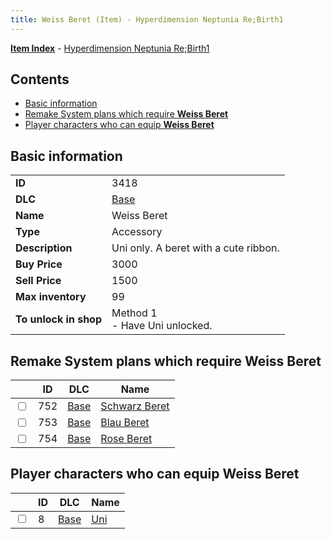 ```yaml
---
title: Weiss Beret (Item) - Hyperdimension Neptunia Re;Birth1
---
```


[**Item Index**](/neptunia/rb1/item/index.html) - [Hyperdimension Neptunia Re;Birth1](/neptunia/rb1)

## Contents

- [Basic information](#basic-information)
- [Remake System plans which require **Weiss Beret**](#remake-system-plans-which-require-weiss-beret)
- [Player characters who can equip **Weiss Beret**](#player-characters-who-can-equip-weiss-beret)
## Basic information

|   |   |
| -- | -- |
| **ID** | 3418 |
| **DLC** | [Base](/neptunia/rb1/dlc/1-base.html) |
| **Name** | Weiss Beret |
| **Type** | Accessory |
| **Description** | Uni only. A beret with a cute ribbon. |
| **Buy Price** | 3000 |
| **Sell Price** | 1500 |
| **Max inventory** | 99 |
| **To unlock in shop** | Method 1<br />- Have Uni unlocked. |


## Remake System plans which require **Weiss Beret**

|    | ID | DLC | Name |
| -- | -- | --- | ---- |
| <input type="checkbox" id="rb1-quest-1-752" class="trackbox" /> | 752 | [Base](/neptunia/rb1/dlc/1-base.html) | [Schwarz Beret](/neptunia/rb1/quest/1-752-schwarz-beret.html) |
| <input type="checkbox" id="rb1-quest-1-753" class="trackbox" /> | 753 | [Base](/neptunia/rb1/dlc/1-base.html) | [Blau Beret](/neptunia/rb1/quest/1-753-blau-beret.html) |
| <input type="checkbox" id="rb1-quest-1-754" class="trackbox" /> | 754 | [Base](/neptunia/rb1/dlc/1-base.html) | [Rose Beret](/neptunia/rb1/quest/1-754-rose-beret.html) |


## Player characters who can equip **Weiss Beret**

|    | ID | DLC | Name |
| -- | -- | --- | ---- |
| <input type="checkbox" id="rb1-player-1-8" class="trackbox" /> | 8 | [Base](/neptunia/rb1/dlc/1-base.html) | [Uni](/neptunia/rb1/player/1-8-uni.html) |
